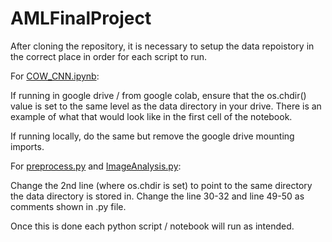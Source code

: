 # AMLFinalProject

After cloning the repository, it is necessary to setup the data repoistory in the correct place in order
for each script to run.

For [COW_CNN.ipynb](https://github.com/amunkharel/AMLFinalProject/blob/main/COW_CNN.ipynb):

If running in google drive / from google colab, ensure that the os.chdir() value is set to the same level as the data directory in your drive.
There is an example of what that would look like in the first cell of the notebook.

If running locally, do the same but remove the google drive mounting imports.

For [preprocess.py](https://github.com/amunkharel/AMLFinalProject/blob/main/preprocess.py) and [ImageAnalysis.py](https://github.com/amunkharel/AMLFinalProject/blob/main/ImageAnalysis.py):

Change the 2nd line (where os.chdir is set) to point to the same directory the data directory is stored in.
Change the line 30-32 and line 49-50 as comments shown in .py file.

Once this is done each python script / notebook will run as intended.
